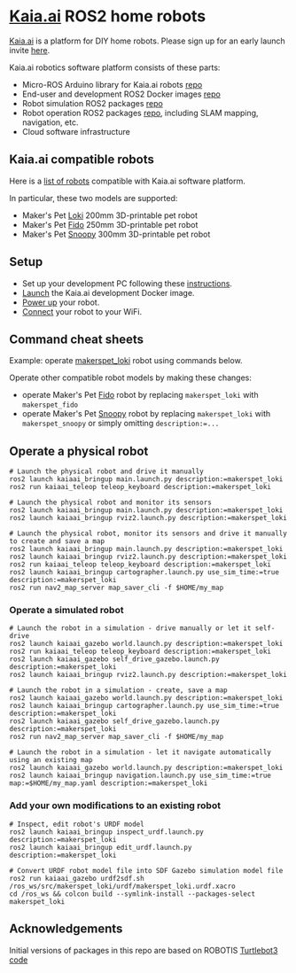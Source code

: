 # [Kaia.ai](https://kaia.ai) ROS2 home robots

[Kaia.ai](https://kaia.ai) is a platform for DIY home robots. Please sign up for an early launch invite [here](https://remake.ai).

Kaia.ai robotics software platform consists of these parts:
- Micro-ROS Arduino library for Kaia.ai robots [repo](https://github.com/kaiaai/micro_ros_arduino_kaia)
- End-user and development ROS2 Docker images [repo](https://github.com/kaiaai/docker)
- Robot simulation ROS2 packages [repo](https://github.com/kaiaai/kaiaai_simulations)
- Robot operation ROS2 packages [repo](https://github.com/kaiaai/kaiaai), including SLAM mapping, navigation, etc.
- Cloud software infrastructure

## Kaia.ai compatible robots
Here is a [list of robots](https://github.com/topics/kaiaai-robot) compatible with Kaia.ai software platform.

In particular, these two models are supported:
- Maker's Pet [Loki](https://github.com/makerspet/makerspet_loki) 200mm 3D-printable pet robot
- Maker's Pet [Fido](https://github.com/makerspet/makerspet_fido) 250mm 3D-printable pet robot
- Maker's Pet [Snoopy](https://github.com/makerspet/makerspet_snoopy) 300mm 3D-printable pet robot

## Setup
- Set up your development PC following these
[instructions](https://github.com/kaiaai/kaiaai_simulations#your-pc-setup).
- [Launch](https://github.com/kaiaai/kaiaai_simulations/blob/main/README.md#launch-the-development-docker-image)
the Kaia.ai development Docker image.
- [Power up](https://github.com/makerspet/makerspet_snoopy/tree/main/firmware) your robot.
- [Connect](https://github.com/makerspet/makerspet_snoopy/tree/main/firmware) your robot to your WiFi.


## Command cheat sheets

Example: operate [makerspet_loki](https://github.com/makerspet/makerspet_loki) robot using commands below.

Operate other compatible robot models by making these changes:
- operate Maker's Pet [Fido](https://github.com/makerspet/makerspet_fido) robot by replacing `makerspet_loki`
with `makerspet_fido`
- operate Maker's Pet [Snoopy](https://github.com/makerspet/makerspet_fido) robot by replacing `makerspet_loki`
with `makerspet_snoopy` or simply omitting `description:=...`

## Operate a physical robot

```
# Launch the physical robot and drive it manually
ros2 launch kaiaai_bringup main.launch.py description:=makerspet_loki
ros2 run kaiaai_teleop teleop_keyboard description:=makerspet_loki

# Launch the physical robot and monitor its sensors
ros2 launch kaiaai_bringup main.launch.py description:=makerspet_loki
ros2 launch kaiaai_bringup rviz2.launch.py description:=makerspet_loki

# Launch the physical robot, monitor its sensors and drive it manually to create and save a map
ros2 launch kaiaai_bringup main.launch.py description:=makerspet_loki
ros2 launch kaiaai_bringup rviz2.launch.py description:=makerspet_loki
ros2 run kaiaai_teleop teleop_keyboard description:=makerspet_loki
ros2 launch kaiaai_bringup cartographer.launch.py use_sim_time:=true description:=makerspet_loki
ros2 run nav2_map_server map_saver_cli -f $HOME/my_map
```

### Operate a simulated robot

```
# Launch the robot in a simulation - drive manually or let it self-drive
ros2 launch kaiaai_gazebo world.launch.py description:=makerspet_loki
ros2 run kaiaai_teleop teleop_keyboard description:=makerspet_loki
ros2 launch kaiaai_gazebo self_drive_gazebo.launch.py description:=makerspet_loki
ros2 launch kaiaai_bringup rviz2.launch.py description:=makerspet_loki

# Launch the robot in a simulation - create, save a map
ros2 launch kaiaai_gazebo world.launch.py description:=makerspet_loki
ros2 launch kaiaai_bringup cartographer.launch.py use_sim_time:=true description:=makerspet_loki
ros2 launch kaiaai_gazebo self_drive_gazebo.launch.py description:=makerspet_loki
ros2 run nav2_map_server map_saver_cli -f $HOME/my_map

# Launch the robot in a simulation - let it navigate automatically using an existing map
ros2 launch kaiaai_gazebo world.launch.py description:=makerspet_loki
ros2 launch kaiaai_bringup navigation.launch.py use_sim_time:=true map:=$HOME/my_map.yaml description:=makerspet_loki
```

### Add your own modifications to an existing robot

```
# Inspect, edit robot's URDF model
ros2 launch kaiaai_bringup inspect_urdf.launch.py description:=makerspet_loki
ros2 launch kaiaai_bringup edit_urdf.launch.py description:=makerspet_loki

# Convert URDF robot model file into SDF Gazebo simulation model file
ros2 run kaiaai_gazebo urdf2sdf.sh /ros_ws/src/makerspet_loki/urdf/makerspet_loki.urdf.xacro
cd /ros_ws && colcon build --symlink-install --packages-select makerspet_loki
```

## Acknowledgements
Initial versions of packages in this repo are based on ROBOTIS
[Turtlebot3 code](https://github.com/ROBOTIS-GIT/turtlebot3)
